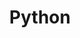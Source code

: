 ---
title: "Python"
description:
slug: "python"
image: "AAA.jpeg"
style:
    background: "#FFA500"
    color: "#FFFFFF"
---